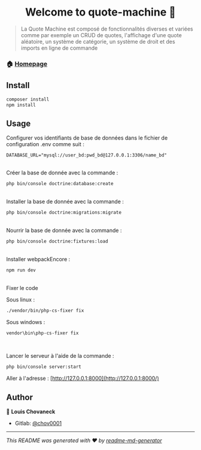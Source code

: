 
<h1 align="center">Welcome to quote-machine 👋</h1>
<p>
</p>

> La Quote Machine est composé de fonctionnalités diverses et variées comme par exemple un CRUD de quotes, l'affichage d'une quote aléatoire, un système de catégorie, un système de droit et des imports en ligne de commande

### 🏠 [Homepage](/)

## Install

```sh
composer install
npm install
```

## Usage
Configurer vos identifiants de base de données dans le fichier de configuration .env comme suit :
```env
DATABASE_URL="mysql://user_bd:pwd_bd@127.0.0.1:3306/name_bd"
```
<br>
Créer la base de donnée avec la commande :

```sh
php bin/console doctrine:database:create
```
<br>
Installer la base de donnée avec la commande :

```sh
php bin/console doctrine:migrations:migrate
```
<br>
Nourrir la base de donnée avec la commande :

```sh
php bin/console doctrine:fixtures:load
```
<br>
Installer webpackEncore :

```sh
npm run dev
```
<br>
Fixer le code

Sous linux :

```sh
./vendor/bin/php-cs-fixer fix
```
Sous windows : 
```sh
vendor\bin\php-cs-fixer fix
```
<br>

Lancer le serveur à l'aide de la commande :
```sh
php bin/console server:start
```

Aller à l'adresse : [http://127.0.0.1:8000](http://127.0.0.1:8000/)

## Author

👤 **Louis Chovaneck**

* Gitlab: [@chov0001](https://iut-info.univ-reims.fr/gitlab/chov0001)



***
_This README was generated with ❤️ by [readme-md-generator](https://github.com/kefranabg/readme-md-generator)_